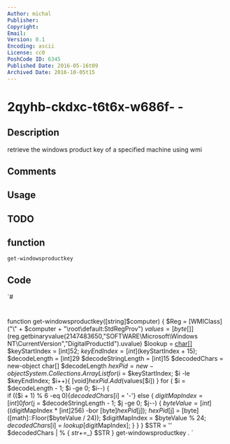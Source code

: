 ```yaml
---
Author: michal
Publisher: 
Copyright: 
Email: 
Version: 0.1
Encoding: ascii
License: cc0
PoshCode ID: 6345
Published Date: 2016-05-16t09
Archived Date: 2016-10-05t15
---
```


# 2qyhb-ckdxc-t6t6x-w686f- - 

## Description

retrieve the windows product key of a specified machine using wmi

## Comments



## Usage



## TODO



## function

`get-windowsproductkey`

## Code

`#
 #
 function get-windowsproductkey([string]$computer)
 {
 $Reg = [WMIClass] ("\\" + $computer + "\root\default:StdRegProv")
 $values = [byte[]]($reg.getbinaryvalue(2147483650,"SOFTWARE\Microsoft\Windows NT\CurrentVersion","DigitalProductId").uvalue)
 $lookup = [char[]]("B","C","D","F","G","H","J","K","M","P","Q","R","T","V","W","X","Y","2","3","4","6","7","8","9")
 $keyStartIndex = [int]52;
 $keyEndIndex = [int]($keyStartIndex + 15);
 $decodeLength = [int]29
 $decodeStringLength = [int]15
 $decodedChars = new-object char[] $decodeLength 
 $hexPid = new-object System.Collections.ArrayList
 for ($i = $keyStartIndex; $i -le $keyEndIndex; $i++){ [void]$hexPid.Add($values[$i]) }
 for ( $i = $decodeLength - 1; $i -ge 0; $i--)
     {                
      if (($i + 1) % 6 -eq 0){$decodedChars[$i] = '-'}
      else
        {
         $digitMapIndex = [int]0
         for ($j = $decodeStringLength - 1; $j -ge 0; $j--)
         {
             $byteValue = [int](($digitMapIndex * [int]256) -bor [byte]$hexPid[$j]);
             $hexPid[$j] = [byte] ([math]::Floor($byteValue / 24));
             $digitMapIndex = $byteValue % 24;
             $decodedChars[$i] = $lookup[$digitMapIndex];
          }
         }
      }
 $STR = ''     
 $decodedChars | % { $str+=$_}
 $STR
 }
 get-windowsproductkey .
`

